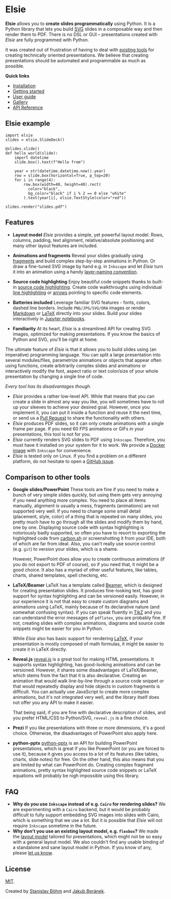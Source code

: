 # Elsie
**Elsie** allows you to **create slides programmatically** using Python. It is a Python library
that lets you build [SVG](https://en.wikipedia.org/wiki/Scalable_Vector_Graphics) slides in a
composable way and then render them to PDF. There is no DSL or GUI – presentations created with
*Elsie* are fully programmed with Python.

It was created out of frustration of having to deal with
[existing tools](#comparison-to-other-tools) for creating technically oriented presentations. We
believe that creating presentations should be automated and programmable as much as possible.

**Quick links**

- [Installation](installation.md)
- [Getting started](getting_started.md)
- [User guide](userguide/basics.md)
- [Gallery](gallery.md)
- [API Reference](apidoc)

## Elsie example
```elsie,skip=3:-1
import elsie
slides = elsie.SlideDeck()

@slides.slide()
def hello_world(slide):
    import datetime
    slide.box().text(f"Hello from")

    year = str(datetime.datetime.now().year)
    row = slide.box(horizontal=True, p_top=20)
    for i in range(4):
        row.box(width=40, height=40).rect(
          color="black",
          bg_color="black" if i % 2 == 0 else "white"
        ).text(year[i], elsie.TextStyle(color="red"))

slides.render("slides.pdf")
```

## Features
- **Layout model** *Elsie* provides a simple, yet powerful layout model. Rows, columns, padding,
text alignment, relative/absolute positioning and many other layout features are included.

- **Animations and fragments** Reveal your slides gradually using
[fragments](userguide/revealing.md) and build complex step-by-step animations in Python. Or draw a
fine-tuned SVG image by hand e.g. in `Inkscape` and let *Elsie* turn it into an animation using a
handy [layer-naming convention](userguide/images.md#embedding-fragments-in-images).

- **Source code highlighting** Enjoy beautiful code snippets thanks to built-in
[source code highlighting](userguide/syntax_highlighting.md). Create code walkthroughs using
individual [line highlighting](userguide/syntax_highlighting.md#line-and-inline-boxes) or
[arrows](userguide/shapes.md#arrow-heads) pointing to specific code elements.

- **Batteries included** Leverage familiar SVG features - fonts, colors, dashed line borders.
Include `PNG/JPG/SVG/ORA` images or render [Markdown](userguide/markdown.md) or
[LaTeX](userguide/latex.md) directly into your slides. Build your slides interactively in
[Jupyter notebooks](userguide/jupyter.md).

- **Familiarity** At its heart, *Elsie* is a streamlined API for creating SVG images, optimized for
making presentations. If you know the basics of Python and SVG, you'll be right at home.

The ultimate feature of *Elsie* is that it allows you to build slides using (an imperative)
programming language. You can split a large presentation into several modules/files, parametrize
animations or objects that appear often using functions, create arbitrarily complex slides and
animations or interactively modify the font, aspect ratio or text color/size of your whole
presentation by changing a single line of code.

*Every tool has its disadvantages though.*

- *Elsie* provides a rather low-level API. While that means that you can create a slide in almost
any way you like, you will sometimes have to roll up your sleeves to achieve your desired goal.
However, once you implement it, you can put it inside a function and reuse it the next time, or
send us a [Pull Request](https://github.com/spirali/elsie/pulls) to share the functionality with
others.
- *Elsie* produces PDF slides, so it can only create animations with a single frame per page.
If you need 60 FPS animations or GIFs in your presentations, this tool is not for you.
- *Elsie* currently renders SVG slides to PDF using `Inkscape`. Therefore, you must have it
installed on your system for it to work. We provide a
[Docker image](installation.md#docker-installation) with `Inkscape` for convenience.
- *Elsie* is tested only on Linux. If you find a problem on a different platform, do not hesitate
to open a [GitHub issue](https://github.com/spirali/elsie/issues/new).

## Comparison to other tools
- **Google slides/PowerPoint**
These tools are fine if you need to make a bunch of very simple slides quickly, but using them
gets very annoying if you need anything more complex. You need to place all items manually,
alignment is usually a mess, fragments (animations) are not supported very well. If you need to
change some small detail (placement, style, color) of a thing that is repeated on many slides, you
pretty much have to go through all the slides and modify them by hand, one by one. Displaying source
code with syntax highlighting is notoriously badly supported, so often you have to resort to
exporting the highlighted code from [carbon.sh](https://carbon.sh) or screenshotting it from your
IDE, both of which are far from ideal. Also, you can't really use source control (e.g. `git`) to
version your slides, which is a shame.

    However, PowerPoint does allow you to create continuous animations (if you do not export to PDF
    of course), so if you need that, it might be a good choice. It also has a myriad of other
    useful features, like tables, charts, shared templates, spell checking, etc.

- **LaTeX/Beamer**
LaTeX has a template called [Beamer](https://www.overleaf.com/learn/latex/beamer), which is
designed for creating presentation slides. It produces fine-looking text, has good support for
syntax highlighting and can be versioned easily. However, in our experience it is not that easy to
create custom diagrams and animations using LaTeX, mainly because of its declarative nature
(and somewhat confusing syntax). If you can speak fluently in
[TikZ](https://www.overleaf.com/learn/latex/TikZ_package) and you can understand the error messages
of `pdflatex`, you are probably fine. If not, creating slides with complex animations, diagrams and
source code snippets might be easier for you in Python.

    While *Elsie* also has basic support for rendering [LaTeX](userguide/latex.md), if your
    presentation is mostly composed of math formulas, it might be easier to create it in LaTeX
    directly.

- **Reveal.js**
[reveal.js](https://revealjs.com) is a great tool for making HTML presentations. It supports syntax
highlighting, has good-looking animations and can be versioned. However, it shares some disadvantages
of LaTeX/Beamer, which stems from the fact that it is also declarative. Creating an animation that
would walk line-by-line through a source code snippet or that would repeatedly display and hide
objects in custom fragments is difficult. You can actually use JavaScript to create more complex
animations, but it's not integrated very well, and the library itself does not offer you any API
to make it easier.

    That being said, if you are fine with declarative description of slides, and you prefer
    HTML/CSS to Python/SVG, `reveal.js` is a fine choice.

- **Prezi**
If you like presentations with three or more dimensions, it's a good choice. Otherwise, the
disadvantages of PowerPoint also apply here.

- **python-pptx**
[python-pptx](https://python-pptx.readthedocs.io/en/latest/) is an API for building PowerPoint
presentations, which is great if you like PowerPoint (or you are forced to use it), because it
gives you access to a lot of its features (like tables, charts, slide notes) for free. On the
other hand, this also means that you are limited by what can PowerPoint do. Creating complex
fragment animations, pretty syntax highlighted source code snippets or LaTeX equations will
probably be nigh impossible using this library.

## FAQ
- **Why do you use `Inkscape` instead of e.g. `Cairo` for rendering slides?**
We are experimenting with a `Cairo` backend, but it would be probably difficult to fully support
embedding SVG images into slides with Cairo, which is something that we use a lot. But it is
possible that *Elsie* will not require `Inkscape` sometime in the future.
- **Why don't you use an existing layout model, e.g. `flexbox`?**
We made the [layout model](userguide/layout.md) tailored for presentations, which might not be
so easy with a general layout model. We also couldn't find any usable binding of a standalone and
sane layout model in Python. If you know of any, please
[let us know](https://github.com/spirali/elsie/issues).

## License
[MIT](https://github.com/spirali/elsie/blob/master/LICENSE).

Created by [Stanislav Böhm](https://github.com/spirali) and
[Jakub Beránek](https://github.com/kobzol).
